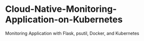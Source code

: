 # Cloud-Native-Monitoring-Application-on-Kubernetes
Monitoring Application with Flask, psutil, Docker, and Kubernetes
